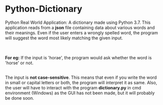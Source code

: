 # Python-Dictionary
Python Real World Application: A dictionary made using Python 3.7. This application reads from a **json** file containing data about various words and their meanings. Even if the user enters a wrongly spelled word, the program will suggest the word most likely matching the given input.

<br></br>
**For eg:** If the input is 'horae', the program would ask whether the word is 'horse' or not.
<br></br>

The input is **not case-sensitive**. This means that even if you write the word in small or capital letters or both, the program will interpret it as same. Also, the user will have to interact with the program **dictionary.py** in cmd environment (Windows) as the GUI has not been made, but it will probably be done soon.
